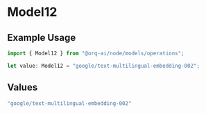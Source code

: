 # Model12

## Example Usage

```typescript
import { Model12 } from "@orq-ai/node/models/operations";

let value: Model12 = "google/text-multilingual-embedding-002";
```

## Values

```typescript
"google/text-multilingual-embedding-002"
```